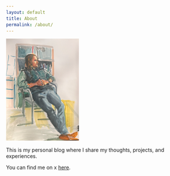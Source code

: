 ```yaml
---
layout: default
title: About
permalink: /about/
---
```


<img src="/image/cd_by_OO.jpeg" alt="Charlie Davidmann" width="200px">

This is my personal blog where I share my thoughts, projects, and experiences.

You can find me on x [here](https://x.com/charliedavidman).